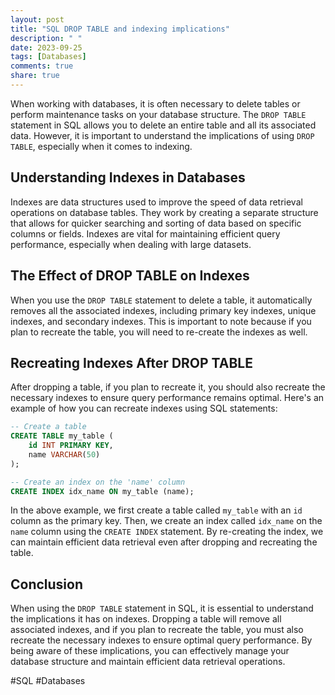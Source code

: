 ```yaml
---
layout: post
title: "SQL DROP TABLE and indexing implications"
description: " "
date: 2023-09-25
tags: [Databases]
comments: true
share: true
---
```


When working with databases, it is often necessary to delete tables or perform maintenance tasks on your database structure. The `DROP TABLE` statement in SQL allows you to delete an entire table and all its associated data. However, it is important to understand the implications of using `DROP TABLE`, especially when it comes to indexing.

## Understanding Indexes in Databases

Indexes are data structures used to improve the speed of data retrieval operations on database tables. They work by creating a separate structure that allows for quicker searching and sorting of data based on specific columns or fields. Indexes are vital for maintaining efficient query performance, especially when dealing with large datasets.

## The Effect of DROP TABLE on Indexes

When you use the `DROP TABLE` statement to delete a table, it automatically removes all the associated indexes, including primary key indexes, unique indexes, and secondary indexes. This is important to note because if you plan to recreate the table, you will need to re-create the indexes as well.

## Recreating Indexes After DROP TABLE

After dropping a table, if you plan to recreate it, you should also recreate the necessary indexes to ensure query performance remains optimal. Here's an example of how you can recreate indexes using SQL statements:

```sql
-- Create a table
CREATE TABLE my_table (
    id INT PRIMARY KEY,
    name VARCHAR(50)
);

-- Create an index on the 'name' column
CREATE INDEX idx_name ON my_table (name);
```

In the above example, we first create a table called `my_table` with an `id` column as the primary key. Then, we create an index called `idx_name` on the `name` column using the `CREATE INDEX` statement. By re-creating the index, we can maintain efficient data retrieval even after dropping and recreating the table.

## Conclusion

When using the `DROP TABLE` statement in SQL, it is essential to understand the implications it has on indexes. Dropping a table will remove all associated indexes, and if you plan to recreate the table, you must also recreate the necessary indexes to ensure optimal query performance. By being aware of these implications, you can effectively manage your database structure and maintain efficient data retrieval operations.

#SQL #Databases